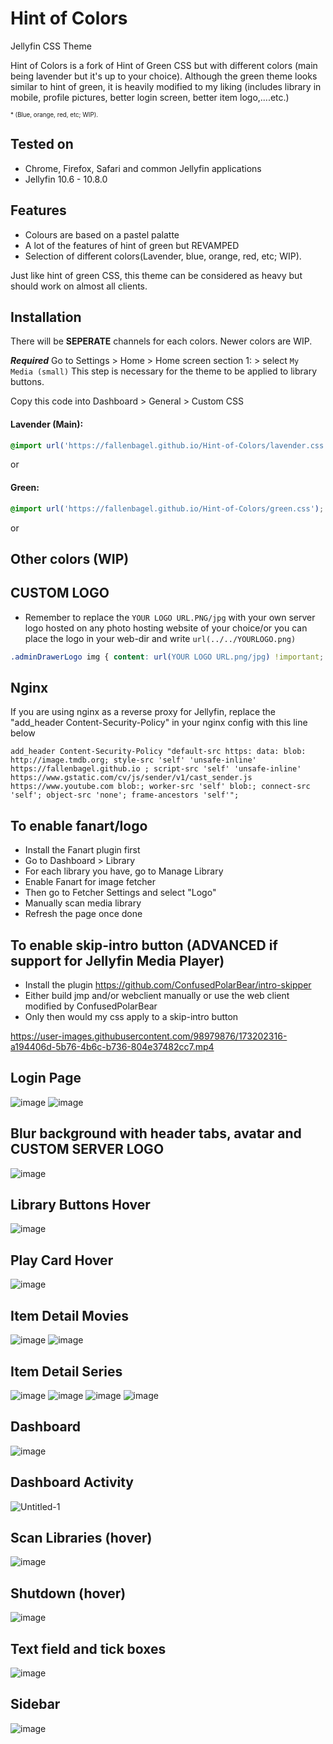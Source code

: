 # Hint of Colors
Jellyfin CSS Theme

Hint of Colors is a fork of Hint of Green CSS but with different colors (main being lavender but it's up to your choice). Although the green theme looks similar to hint of green, it is heavily modified to my liking (includes library in mobile, profile pictures, better login screen, better item logo,....etc.)

<sub><sup> * (Blue, orange, red, etc; WIP). </sup></sub>

## Tested on
- Chrome, Firefox, Safari and common Jellyfin applications
- Jellyfin 10.6 - 10.8.0

## Features
- Colours are based on a pastel palatte
- A lot of the features of hint of green but REVAMPED
- Selection of different colors(Lavender, blue, orange, red, etc; WIP).

Just like hint of green CSS, this theme can be considered as heavy but should work on almost all clients.

## Installation
There will be **SEPERATE** channels for each colors. Newer colors are WIP.

**_Required_** Go to Settings > Home > Home screen section 1: > select `My Media (small)`
This step is necessary for the theme to be applied to library buttons.

Copy this code into Dashboard > General > Custom CSS
#### Lavender (Main):
```css
@import url('https://fallenbagel.github.io/Hint-of-Colors/lavender.css');
```
or
#### Green:
```css
@import url('https://fallenbagel.github.io/Hint-of-Colors/green.css');
```
or
## Other colors (WIP)


## CUSTOM LOGO 
- Remember to replace the `YOUR LOGO URL.PNG/jpg` with your own server logo hosted on any photo hosting website of your choice/or you can place the logo in your web-dir and write `url(../../YOURLOGO.png)`
```css
.adminDrawerLogo img { content: url(YOUR LOGO URL.png/jpg) !important; } imgLogoIcon { content: url(YOUR LOGO URL.png/jpg) !important; } .pageTitleWithLogo { background-image: url(YOUR LOGO URL.png/jpg) !important; }
```

## Nginx
If you are using nginx as a reverse proxy for Jellyfin, replace the "add_header Content-Security-Policy" in your nginx config with this line below
```
add_header Content-Security-Policy "default-src https: data: blob: http://image.tmdb.org; style-src 'self' 'unsafe-inline' https://fallenbagel.github.io ; script-src 'self' 'unsafe-inline' https://www.gstatic.com/cv/js/sender/v1/cast_sender.js https://www.youtube.com blob:; worker-src 'self' blob:; connect-src 'self'; object-src 'none'; frame-ancestors 'self'";
```

## To enable fanart/logo
- Install the Fanart plugin first
- Go to Dashboard > Library
- For each library you have, go to Manage Library
- Enable Fanart for image fetcher
- Then go to Fetcher Settings and select "Logo"
- Manually scan media library
- Refresh the page once done

## To enable skip-intro button (ADVANCED if support for Jellyfin Media Player)
- Install the plugin https://github.com/ConfusedPolarBear/intro-skipper
- Either build jmp and/or webclient manually or use the web client modified by ConfusedPolarBear
- Only then would my css apply to a skip-intro button

https://user-images.githubusercontent.com/98979876/173202316-a194406d-5b76-4b6c-b736-804e37482cc7.mp4


## Login Page
![image](https://user-images.githubusercontent.com/98979876/173200609-43064591-fec9-4fb5-b8fe-2fd2a31d59da.png)
![image](https://user-images.githubusercontent.com/98979876/173200640-35b261ec-4921-40ae-aa77-fd591796e1e6.png)

## Blur background with header tabs, avatar and CUSTOM SERVER LOGO
![image](https://user-images.githubusercontent.com/98979876/173200722-e8859932-cb5b-46e6-938c-357a5db0be9b.png)

## Library Buttons Hover
![image](https://user-images.githubusercontent.com/98979876/173200743-c235679a-c819-4ce9-883e-17110dce0b32.png)

## Play Card Hover
![image](https://user-images.githubusercontent.com/98979876/173200750-0c3a5fa0-5697-454f-a953-4e60a6c96463.png)

## Item Detail Movies
![image](https://user-images.githubusercontent.com/98979876/173201082-128b037e-f2f5-48f6-86e6-7c363cb629e5.png)
![image](https://user-images.githubusercontent.com/98979876/173201108-7cabe70a-a128-4bcf-9bc4-134798104b2c.png)

## Item Detail Series
![image](https://user-images.githubusercontent.com/98979876/173201125-70eb74b9-7e02-4f08-ba09-aa9b552d17b5.png)
![image](https://user-images.githubusercontent.com/98979876/173201137-dc2a9c48-8fa8-4dba-84b9-592300f8e1ce.png)
![image](https://user-images.githubusercontent.com/98979876/173201152-be92cdff-3485-47fb-8f08-035b4b7bb1fe.png)
![image](https://user-images.githubusercontent.com/98979876/173201161-f8202548-d300-40db-a326-c2768ad459bd.png)


## Dashboard
![image](https://user-images.githubusercontent.com/98979876/173200966-2432e179-56b1-4306-8f71-8b22e6e244ca.png)

## Dashboard Activity
![Untitled-1](https://user-images.githubusercontent.com/98979876/173200833-9a380603-8ca1-4bad-8f4d-64f8e75f6f57.png)

## Scan Libraries (hover)
![image](https://user-images.githubusercontent.com/98979876/173200968-018c5391-0d13-4aca-a4da-8e1fbc7a6083.png)

## Shutdown (hover)
![image](https://user-images.githubusercontent.com/98979876/173200972-cd51fe50-2c92-40c3-8922-2712ede37879.png)

## Text field and tick boxes
![image](https://user-images.githubusercontent.com/98979876/173200992-54c07c53-725c-44a4-95d5-912af9606150.png)

## Sidebar
![image](https://user-images.githubusercontent.com/98979876/173200997-f7c8bd99-047a-4fc6-b816-71cbdd7a7da9.png)

